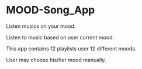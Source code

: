 # MOOD-Song_App
Listen musics on your mood.

Listen to music based on user current mood.

This app contains 12 playlists user 12 different moods.

User may choose his/her mood manually.
